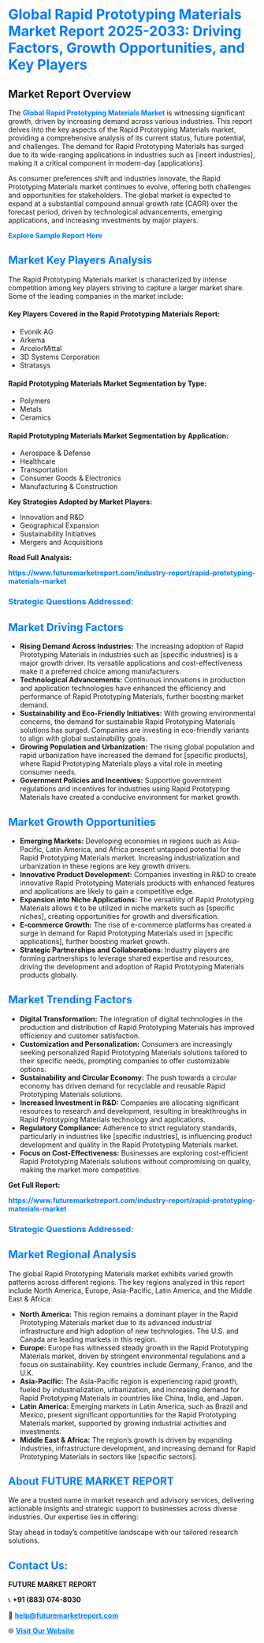 <h1 style="color: #007BFF;">Global Rapid Prototyping Materials Market Report 2025-2033: Driving Factors, Growth Opportunities, and Key Players</h1>

<section id="overview">
<h2>Market Report Overview</h2>
<p>The <a href="https://www.futuremarketreport.com/industry-report/rapid-prototyping-materials-market" style="color: #007BFF; text-decoration: none;"><strong>Global Rapid Prototyping Materials Market</strong></a> is witnessing significant growth, driven by increasing demand across various industries. This report delves into the key aspects of the Rapid Prototyping Materials market, providing a comprehensive analysis of its current status, future potential, and challenges. The demand for Rapid Prototyping Materials has surged due to its wide-ranging applications in industries such as [insert industries], making it a critical component in modern-day [applications].</p>
<p>As consumer preferences shift and industries innovate, the Rapid Prototyping Materials market continues to evolve, offering both challenges and opportunities for stakeholders. The global market is expected to expand at a substantial compound annual growth rate (CAGR) over the forecast period, driven by technological advancements, emerging applications, and increasing investments by major players.</p>
</section>

<section id="overview">
<p><a href="https://www.futuremarketreport.com/request-sample/reportId=57481" style="color: #007BFF; text-decoration: none;"><strong>Explore Sample Report Here</strong></a></p>
</section>

<section id="key-players">
<h2 style="color: #007BFF;">Market Key Players Analysis</h2>
<p>The Rapid Prototyping Materials market is characterized by intense competition among key players striving to capture a larger market share. Some of the leading companies in the market include:</p>
<h4>Key Players Covered in the Rapid Prototyping Materials Report:</h4>
<ul><li>Evonik AG</li><li>Arkema</li><li>ArcelorMittal</li><li>3D Systems Corporation</li><li>Stratasys</li></ul>
<h4>Rapid Prototyping Materials Market Segmentation by Type:</h4>
<ul><li>Polymers</li><li>Metals</li><li>Ceramics</li></ul>

<h4>Rapid Prototyping Materials Market Segmentation by Application:</h4>
<ul><li>Aerospace &amp; Defense</li><li>Healthcare</li><li>Transportation</li><li>Consumer Goods &amp; Electronics</li><li>Manufacturing &amp; Construction</li></ul>
<p><strong>Key Strategies Adopted by Market Players:</strong></p>
<ul>
<li>Innovation and R&D</li>
<li>Geographical Expansion</li>
<li>Sustainability Initiatives</li>
<li>Mergers and Acquisitions</li>
</ul>
</section>

<section>
<p><strong>Read Full Analysis: </strong></p><a href="https://www.futuremarketreport.com/industry-report/rapid-prototyping-materials-market" style="color: #007BFF; text-decoration: none;"><strong>https://www.futuremarketreport.com/industry-report/rapid-prototyping-materials-market</strong></a>
<h3 style="color: #007BFF;">Strategic Questions Addressed:</h3>
</section>

<section id="driving-factors">
<h2 style="color: #007BFF;">Market Driving Factors</h2>
<ul>
<li><strong>Rising Demand Across Industries:</strong> The increasing adoption of Rapid Prototyping Materials in industries such as [specific industries] is a major growth driver. Its versatile applications and cost-effectiveness make it a preferred choice among manufacturers.</li>
<li><strong>Technological Advancements:</strong> Continuous innovations in production and application technologies have enhanced the efficiency and performance of Rapid Prototyping Materials, further boosting market demand.</li>
<li><strong>Sustainability and Eco-Friendly Initiatives:</strong> With growing environmental concerns, the demand for sustainable Rapid Prototyping Materials solutions has surged. Companies are investing in eco-friendly variants to align with global sustainability goals.</li>
<li><strong>Growing Population and Urbanization:</strong> The rising global population and rapid urbanization have increased the demand for [specific products], where Rapid Prototyping Materials plays a vital role in meeting consumer needs.</li>
<li><strong>Government Policies and Incentives:</strong> Supportive government regulations and incentives for industries using Rapid Prototyping Materials have created a conducive environment for market growth.</li>
</ul>
</section>

<section id="growth-opportunities">
<h2 style="color: #007BFF;">Market Growth Opportunities</h2>
<ul>
<li><strong>Emerging Markets:</strong> Developing economies in regions such as Asia-Pacific, Latin America, and Africa present untapped potential for the Rapid Prototyping Materials market. Increasing industrialization and urbanization in these regions are key growth drivers.</li>
<li><strong>Innovative Product Development:</strong> Companies investing in R&D to create innovative Rapid Prototyping Materials products with enhanced features and applications are likely to gain a competitive edge.</li>
<li><strong>Expansion into Niche Applications:</strong> The versatility of Rapid Prototyping Materials allows it to be utilized in niche markets such as [specific niches], creating opportunities for growth and diversification.</li>
<li><strong>E-commerce Growth:</strong> The rise of e-commerce platforms has created a surge in demand for Rapid Prototyping Materials used in [specific applications], further boosting market growth.</li>
<li><strong>Strategic Partnerships and Collaborations:</strong> Industry players are forming partnerships to leverage shared expertise and resources, driving the development and adoption of Rapid Prototyping Materials products globally.</li>
</ul>
</section>

<section id="trending-factors">
<h2 style="color: #007BFF;">Market Trending Factors</h2>
<ul>
<li><strong>Digital Transformation:</strong> The integration of digital technologies in the production and distribution of Rapid Prototyping Materials has improved efficiency and customer satisfaction.</li>
<li><strong>Customization and Personalization:</strong> Consumers are increasingly seeking personalized Rapid Prototyping Materials solutions tailored to their specific needs, prompting companies to offer customizable options.</li>
<li><strong>Sustainability and Circular Economy:</strong> The push towards a circular economy has driven demand for recyclable and reusable Rapid Prototyping Materials solutions.</li>
<li><strong>Increased Investment in R&D:</strong> Companies are allocating significant resources to research and development, resulting in breakthroughs in Rapid Prototyping Materials technology and applications.</li>
<li><strong>Regulatory Compliance:</strong> Adherence to strict regulatory standards, particularly in industries like [specific industries], is influencing product development and quality in the Rapid Prototyping Materials market.</li>
<li><strong>Focus on Cost-Effectiveness:</strong> Businesses are exploring cost-efficient Rapid Prototyping Materials solutions without compromising on quality, making the market more competitive.</li>
</ul>
</section>

<section>
<p><strong>Get Full Report: </strong></p><a href="https://www.futuremarketreport.com/industry-report/rapid-prototyping-materials-market" style="color: #007BFF; text-decoration: none;"><strong>https://www.futuremarketreport.com/industry-report/rapid-prototyping-materials-market</strong></a>
<h3 style="color: #007BFF;">Strategic Questions Addressed:</h3>
</section>


<section id="regional-analysis">
<h2 style="color: #007BFF;">Market Regional Analysis</h2>
<p>The global Rapid Prototyping Materials market exhibits varied growth patterns across different regions. The key regions analyzed in this report include North America, Europe, Asia-Pacific, Latin America, and the Middle East & Africa:</p>
<ul>
<li><strong>North America:</strong> This region remains a dominant player in the Rapid Prototyping Materials market due to its advanced industrial infrastructure and high adoption of new technologies. The U.S. and Canada are leading markets in this region.</li>
<li><strong>Europe:</strong> Europe has witnessed steady growth in the Rapid Prototyping Materials market, driven by stringent environmental regulations and a focus on sustainability. Key countries include Germany, France, and the U.K.</li>
<li><strong>Asia-Pacific:</strong> The Asia-Pacific region is experiencing rapid growth, fueled by industrialization, urbanization, and increasing demand for Rapid Prototyping Materials in countries like China, India, and Japan.</li>
<li><strong>Latin America:</strong> Emerging markets in Latin America, such as Brazil and Mexico, present significant opportunities for the Rapid Prototyping Materials market, supported by growing industrial activities and investments.</li>
<li><strong>Middle East & Africa:</strong> The region’s growth is driven by expanding industries, infrastructure development, and increasing demand for Rapid Prototyping Materials in sectors like [specific sectors].</li>
</ul>
</section>

<footer>
<h2 style="color: #007BFF;">About FUTURE MARKET REPORT</h2>
<p>We are a trusted name in market research and advisory services, delivering actionable insights and strategic support to businesses across diverse industries. Our expertise lies in offering:</p>

<p>Stay ahead in today’s competitive landscape with our tailored research solutions.</p>

<h2 style="color: #007BFF;">Contact Us:</h2>
<p><strong>FUTURE MARKET REPORT</strong></p>
<p>📞 <strong>+91 (883) 074-8030</strong></p>
<p>📧 <strong><a href="mailto:help@futuremarketreport.com" style="color: #007BFF;">help@futuremarketreport.com</a></strong></p>
<p>🌐 <strong><a href="https://www.futuremarketreport.com/" style="color: #007BFF;">Visit Our Website</a></strong></p>
</footer>